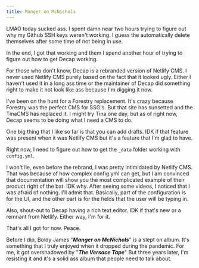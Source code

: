 ```yaml
---
title: Manger on McNichols
---
```

LMAO today sucked ass. I spent damn near two hours trying to figure out why my Github SSH keys weren't working. I guess the automatically delete themselves after some time of not being in use. 

In the end, I got that working and them I spend another hour of trying to figure out how to get Decap working. 

For those who don't know, Decap is a rebranded version of Netlify CMS. I never used Netlify CMS purely based on the fact that it looked ugly. Either I haven't used it in a long ass time or the maintainer of Decap did something right to make it not look like ass because I'm digging it now. 

I've been on the hunt for a Forestry replacement. It's crazy because Forestry was the perfect CMS for SSG's. But that site has sunsetted and the TinaCMS has replaced it. I might try Tina one day, but as of right now, Decap seems to be doing what I need a CMS to do. 

One big thing that I like so far is that you can add drafts. IDK if that feature was present when it was Netlify CMS but it's a feature that I'm glad to have. 

Right now, I need to figure out how to get the `_data` folder working with `config.yml`.

I won't lie, even before the rebrand, I was pretty intimidated by Netlify CMS. That was because of how complex config.yml can get, but I am convinced that documentation will show you the most complicated example of their product right of the bat. IDK why. After seeing some videos, I noticed that I was afraid of nothing. I'll admit that. Basically, part of the configuration is for the UI, and the other part is for the fields that the user will be typing in. 

Also, shout-out to Decap having a rich text editor. IDK if that's new or a remnant from Netlify. Either way, I'm for it. 

That's all I got for now. Peace.

Before I dip, Boldy James "***Manger on McNichols***" is a slept on album. It's something that I truly enjoyed when it dropped during the pandemic. For me, it got overshadowed by "***The Versace Tape***" But three years later, I'm resisting it and it's a solid ass album that people need to talk about.